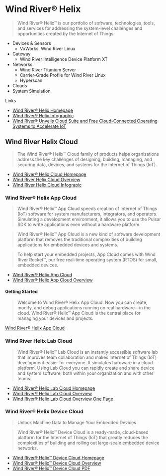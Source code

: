 Wind River® Helix
==

> Wind River® Helix™ is our portfolio of software, technologies, tools, and services for addressing the system-level challenges and opportunities created by the Internet of Things.

- Devices & Sensors
  - VxWorks, Wind River Linux 
- Gateway
  - Wind River Intelligence Device Platform XT
- Networks
  - Wind River Titanium Server
  - Carrier-Grade Profile for Wind River Linux
  - Hyperscan
- Clouds
- System Simulation

Links

- [Wind River® Helix Homepage](http://www.windriver.com/products/helix/)
- [Wind River® Helix Infographic](http://www.windriver.com/products/helix/documents/Wind-River-Helix_infographic.pdf)
- [Wind River® Unveils Cloud Suite and Free Cloud-Connected Operating Systems to Accelerate IoT](http://www.windriver.com/news/press/pr.html?ID=13925)

## Wind River Helix Cloud

> The Wind River® Helix™ Cloud family of products helps organizations address the key challenges of designing, building, managing, and securing data, devices, and systems for the Internet of Things (IoT).

- [Wind River® Helix Cloud Homepage](http://www.windriver.com/products/helix/helix-cloud/)
- [Wind River Helix Cloud Overview](http://www.windriver.com/products/product-overviews/wr-helix-cloud_overview.pdf)
- [Wind River Helix Cloud Infograpic](http://www.windriver.com/products/helix/helix-cloud-infographic/helix-cloud-infographic.pdf)

### Wind River® Helix App Cloud

> Wind River® Helix™ App Cloud speeds creation of Internet of Things (IoT) software for system manufacturers, integrators, and operators. Simulating a development environment, it allows you to use the Pulsar SDK to write applications even without a hardware platform.

> Wind River® Helix™ App Cloud is a new kind of software development platform that removes the traditional complexities of building applications for embedded devices and systems.

> To help start your embedded projects, App Cloud comes with Wind River Rocket™, our free real-time operating system (RTOS) for small, embedded devices.

- [Wind River® Helix App Cloud](http://www.windriver.com/products/helix/app-cloud/)
- [Wind River® Helix App Cloud Overview](http://www.windriver.com/products/product-overviews/wr-app-cloud_overview.pdf)

#### Getting Started

>  Welcome to Wind River® Helix App Cloud. Now you can create, modify, and debug applications running on real hardware—in the cloud. Wind River® Helix™ App Cloud is the central place for managing your devices and projects.

[Wind River® Helix App Cloud](https://app.cloud.windriver.com/#/home)

### Wind River Helix Lab Cloud

> Wind River® Helix™ Lab Cloud is an instantly accessible software lab that improves team collaboration and makes Internet of Things (IoT) development easier for everyone. It simulates hardware in a cloud platform. Using Lab Cloud you can rapidly create and share device and system software, both within your organization and with other teams.

- [Wind River® Helix Lab Cloud Homepage](http://www.windriver.com/products/helix/lab-cloud/)
- [Wind River® Helix Lab Cloud Overview](http://www.windriver.com/products/product-overviews/wr-lab-cloud_overview.pdf)
- [Wind River® Helix Lab Cloud Overview One Page](http://www.windriver.com/products/product-overviews/wr-lab-cloud-onepage-overview.pdf)

### Wind River® Helix Device Cloud

> Unlock Machine Data to Manage Your Embedded Devices

> Wind River® Helix™ Device Cloud is a ready-made, cloud-based platform for the Internet of Things (IoT) that greatly reduces the complexities of building and rolling out large-scale embedded device networks.

- [Wind River® Helix™ Device Cloud Homepage](http://www.windriver.com/products/helix/device-cloud/)
- [Wind River® Helix™ Device Cloud Overview](http://www.windriver.com/products/product-overviews/wr-device-cloud_overview.pdf)
- [Wind River® Helix™ Device Cloud PDF](http://www.windriver.com/products/product-overviews/PO-Wind-River-Helix-Device-Cloud.pdf)


